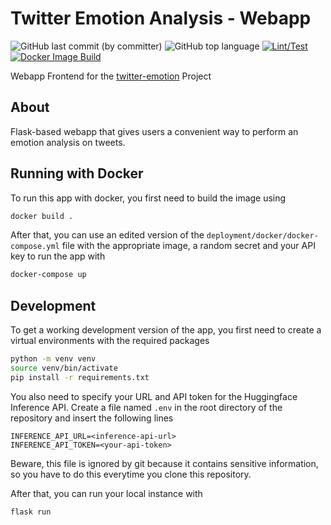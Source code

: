 # Twitter Emotion Analysis - Webapp

![GitHub last commit (by committer)](https://img.shields.io/github/last-commit/florianehmann/twitter-emotion-webapp)
![GitHub top language](https://img.shields.io/github/languages/top/florianehmann/twitter-emotion-webapp)
[![Lint/Test](https://github.com/florianehmann/twitter-emotion-webapp/actions/workflows/python-lint-test.yml/badge.svg)](https://github.com/florianehmann/twitter-emotion-webapp/actions/workflows/python-lint-test.yml)
[![Docker Image Build](https://github.com/florianehmann/twitter-emotion-webapp/actions/workflows/docker-image.yml/badge.svg)](https://github.com/florianehmann/twitter-emotion-webapp/actions/workflows/docker-image.yml)

Webapp Frontend for the [twitter-emotion](https://github.com/florianehmann/twitter-emotion) Project

## About

Flask-based webapp that gives users a convenient way to perform an emotion analysis on tweets.

## Running with Docker

To run this app with docker, you first need to build the image using

```bash
docker build .
```

After that, you can use an edited version of the `deployment/docker/docker-compose.yml` file with the appropriate image, a random secret and your API key to run the app with

```bash
docker-compose up
```

## Development

To get a working development version of the app, you first need to create a virtual environments with the required packages

```bash
python -m venv venv
source venv/bin/activate
pip install -r requirements.txt
```

You also need to specify your URL and API token for the Huggingface Inference API. Create a file named `.env` in the root directory of the repository and insert the following lines

```
INFERENCE_API_URL=<inference-api-url>
INFERENCE_API_TOKEN=<your-api-token>
```

Beware, this file is ignored by git because it contains sensitive information, so you have to do this everytime you clone this repository.

After that, you can run your local instance with

```bash
flask run
```
